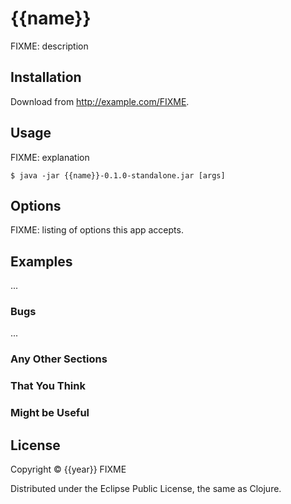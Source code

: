 # {{name}}

FIXME: description

## Installation

Download from http://example.com/FIXME.

## Usage

FIXME: explanation

    $ java -jar {{name}}-0.1.0-standalone.jar [args]

## Options

FIXME: listing of options this app accepts.

## Examples

...

### Bugs

...

### Any Other Sections
### That You Think
### Might be Useful

## License

Copyright © {{year}} FIXME

Distributed under the Eclipse Public License, the same as Clojure.
